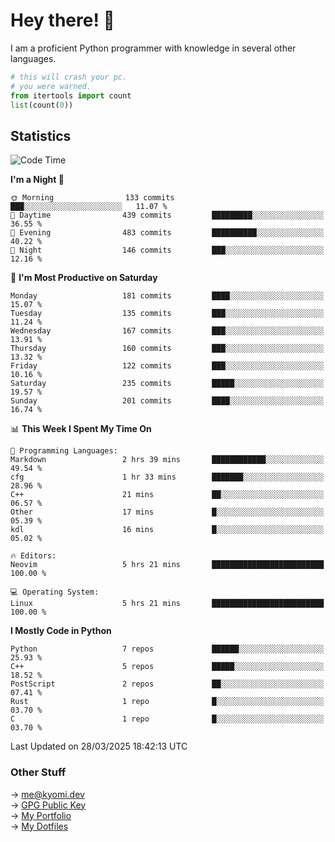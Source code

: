 # Hey there! 👋

I am a proficient Python programmer with knowledge in several other languages.

```py
# this will crash your pc.
# you were warned.
from itertools import count
list(count(0))
```

## Statistics
<!--START_SECTION:waka-->
![Code Time](http://img.shields.io/badge/Code%20Time-1%2C755%20hrs%2045%20mins-blue)

**I'm a Night 🦉** 

```text
🌞 Morning                133 commits         ███░░░░░░░░░░░░░░░░░░░░░░   11.07 % 
🌆 Daytime                439 commits         █████████░░░░░░░░░░░░░░░░   36.55 % 
🌃 Evening                483 commits         ██████████░░░░░░░░░░░░░░░   40.22 % 
🌙 Night                  146 commits         ███░░░░░░░░░░░░░░░░░░░░░░   12.16 % 
```
📅 **I'm Most Productive on Saturday** 

```text
Monday                   181 commits         ████░░░░░░░░░░░░░░░░░░░░░   15.07 % 
Tuesday                  135 commits         ███░░░░░░░░░░░░░░░░░░░░░░   11.24 % 
Wednesday                167 commits         ███░░░░░░░░░░░░░░░░░░░░░░   13.91 % 
Thursday                 160 commits         ███░░░░░░░░░░░░░░░░░░░░░░   13.32 % 
Friday                   122 commits         ███░░░░░░░░░░░░░░░░░░░░░░   10.16 % 
Saturday                 235 commits         █████░░░░░░░░░░░░░░░░░░░░   19.57 % 
Sunday                   201 commits         ████░░░░░░░░░░░░░░░░░░░░░   16.74 % 
```


📊 **This Week I Spent My Time On** 

```text
💬 Programming Languages: 
Markdown                 2 hrs 39 mins       ████████████░░░░░░░░░░░░░   49.54 % 
cfg                      1 hr 33 mins        ███████░░░░░░░░░░░░░░░░░░   28.96 % 
C++                      21 mins             ██░░░░░░░░░░░░░░░░░░░░░░░   06.57 % 
Other                    17 mins             █░░░░░░░░░░░░░░░░░░░░░░░░   05.39 % 
kdl                      16 mins             █░░░░░░░░░░░░░░░░░░░░░░░░   05.02 % 

🔥 Editors: 
Neovim                   5 hrs 21 mins       █████████████████████████   100.00 % 

💻 Operating System: 
Linux                    5 hrs 21 mins       █████████████████████████   100.00 % 
```

**I Mostly Code in Python** 

```text
Python                   7 repos             ██████░░░░░░░░░░░░░░░░░░░   25.93 % 
C++                      5 repos             █████░░░░░░░░░░░░░░░░░░░░   18.52 % 
PostScript               2 repos             ██░░░░░░░░░░░░░░░░░░░░░░░   07.41 % 
Rust                     1 repo              █░░░░░░░░░░░░░░░░░░░░░░░░   03.70 % 
C                        1 repo              █░░░░░░░░░░░░░░░░░░░░░░░░   03.70 % 
```




 Last Updated on 28/03/2025 18:42:13 UTC
<!--END_SECTION:waka-->

### Other Stuff

→ [me@kyomi.dev](mailto:me@kyomi.dev)\
→ [GPG Public Key](https://github.com/bitterteriyaki.gpg)\
→ [My Portfolio](https://kyomi.dev)\
→ [My Dotfiles](https://github.com/bitterteriyaki/dotfiles)
